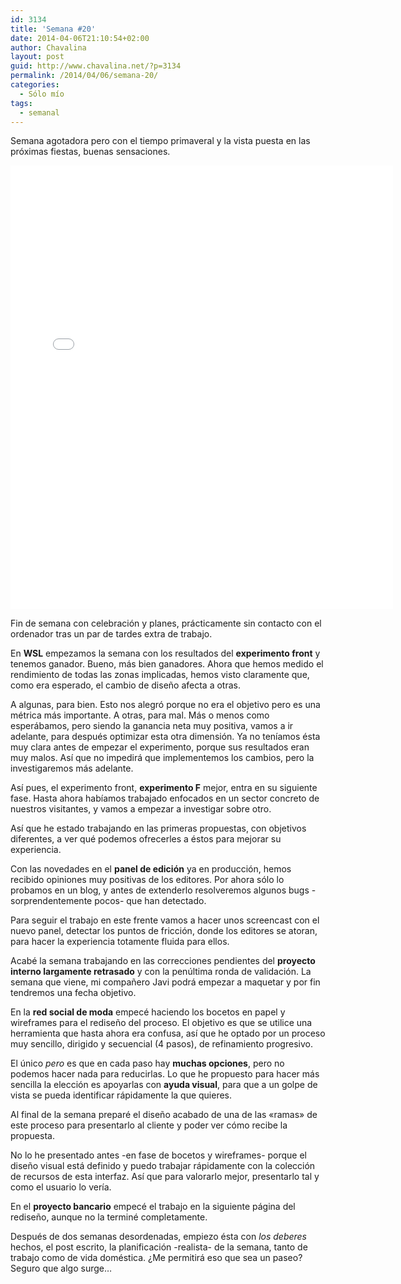 ```yaml
---
id: 3134
title: 'Semana #20'
date: 2014-04-06T21:10:54+02:00
author: Chavalina
layout: post
guid: http://www.chavalina.net/?p=3134
permalink: /2014/04/06/semana-20/
categories:
  - Sólo mío
tags:
  - semanal
---
```

Semana agotadora pero con el tiempo primaveral y la vista puesta en las próximas fiestas, buenas sensaciones.

<iframe src="//instagram.com/p/mZ9CbQtsh4/embed/" width="612" height="710" frameborder="0" scrolling="no" allowtransparency="true"></iframe>

Fin de semana con celebración y planes, prácticamente sin contacto con el ordenador tras un par de tardes extra de trabajo.

En **WSL** empezamos la semana con los resultados del **experimento front** y tenemos ganador. Bueno, más bien ganadores. Ahora que hemos medido el rendimiento de todas las zonas implicadas, hemos visto claramente que, como era esperado, el cambio de diseño afecta a otras. 

A algunas, para bien. Esto nos alegró porque no era el objetivo pero es una métrica más importante. A otras, para mal. Más o menos como esperábamos, pero siendo la ganancia neta muy positiva, vamos a ir adelante, para después optimizar esta otra dimensión. Ya no teníamos ésta muy clara antes de empezar el experimento, porque sus resultados eran muy malos. Así que no impedirá que implementemos los cambios, pero la investigaremos más adelante.

Así pues, el experimento front, **experimento F** mejor, entra en su siguiente fase. Hasta ahora habíamos trabajado enfocados en un sector concreto de nuestros visitantes, y vamos a empezar a investigar sobre otro.

Así que he estado trabajando en las primeras propuestas, con objetivos diferentes, a ver qué podemos ofrecerles a éstos para mejorar su experiencia.

Con las novedades en el **panel de edición** ya en producción, hemos recibido opiniones muy positivas de los editores. Por ahora sólo lo probamos en un blog, y antes de extenderlo resolveremos algunos bugs -sorprendentemente pocos- que han detectado.

Para seguir el trabajo en este frente vamos a hacer unos screencast con el nuevo panel, detectar los puntos de fricción, donde los editores se atoran, para hacer la experiencia totamente fluida para ellos.

Acabé la semana trabajando en las correcciones pendientes del **proyecto interno largamente retrasado** y con la penúltima ronda de validación. La semana que viene, mi compañero Javi podrá empezar a maquetar y por fin tendremos una fecha objetivo.

En la **red social de moda** empecé haciendo los bocetos en papel y wireframes para el rediseño del proceso. El objetivo es que se utilice una herramienta que hasta ahora era confusa, así que he optado por un proceso muy sencillo, dirigido y secuencial (4 pasos), de refinamiento progresivo. 

El único _pero_ es que en cada paso hay **muchas opciones**, pero no podemos hacer nada para reducirlas. Lo que he propuesto para hacer más sencilla la elección es apoyarlas con **ayuda visual**, para que a un golpe de vista se pueda identificar rápidamente la que quieres.

Al final de la semana preparé el diseño acabado de una de las «ramas» de este proceso para presentarlo al cliente y poder ver cómo recibe la propuesta.

No lo he presentado antes -en fase de bocetos y wireframes- porque el diseño visual está definido y puedo trabajar rápidamente con la colección de recursos de esta interfaz. Así que para valorarlo mejor, presentarlo tal y como el usuario lo vería.

En el **proyecto bancario** empecé el trabajo en la siguiente página del rediseño, aunque no la terminé completamente.

Después de dos semanas desordenadas, empiezo ésta con _los deberes_ hechos, el post escrito, la planificación -realista- de la semana, tanto de trabajo como de vida doméstica. ¿Me permitirá eso que sea un paseo? Seguro que algo surge…